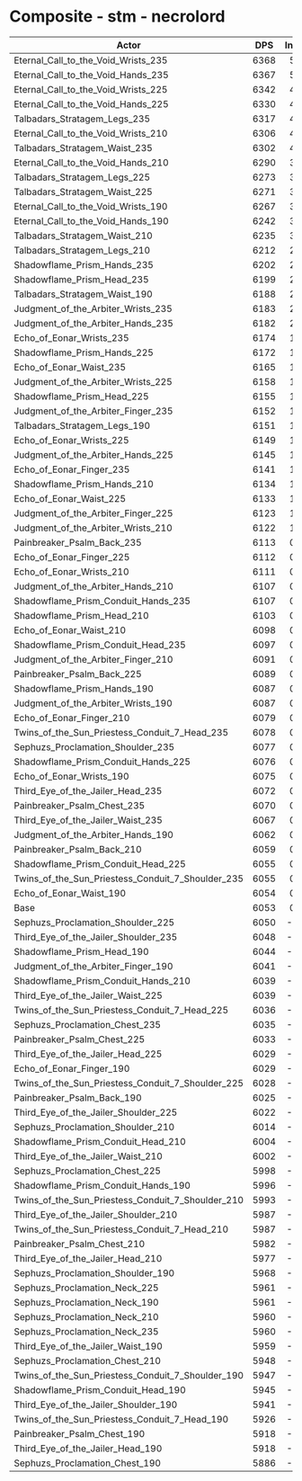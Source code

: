 # Composite - stm - necrolord
| Actor | DPS | Increase |
|---|:---:|:---:|
|Eternal_Call_to_the_Void_Wrists_235|6368|5.21%|
|Eternal_Call_to_the_Void_Hands_235|6367|5.18%|
|Eternal_Call_to_the_Void_Wrists_225|6342|4.78%|
|Eternal_Call_to_the_Void_Hands_225|6330|4.58%|
|Talbadars_Stratagem_Legs_235|6317|4.36%|
|Eternal_Call_to_the_Void_Wrists_210|6306|4.18%|
|Talbadars_Stratagem_Waist_235|6302|4.11%|
|Eternal_Call_to_the_Void_Hands_210|6290|3.91%|
|Talbadars_Stratagem_Legs_225|6273|3.63%|
|Talbadars_Stratagem_Waist_225|6271|3.60%|
|Eternal_Call_to_the_Void_Wrists_190|6267|3.54%|
|Eternal_Call_to_the_Void_Hands_190|6242|3.12%|
|Talbadars_Stratagem_Waist_210|6235|3.00%|
|Talbadars_Stratagem_Legs_210|6212|2.63%|
|Shadowflame_Prism_Hands_235|6202|2.46%|
|Shadowflame_Prism_Head_235|6199|2.41%|
|Talbadars_Stratagem_Waist_190|6188|2.23%|
|Judgment_of_the_Arbiter_Wrists_235|6183|2.15%|
|Judgment_of_the_Arbiter_Hands_235|6182|2.13%|
|Echo_of_Eonar_Wrists_235|6174|1.99%|
|Shadowflame_Prism_Hands_225|6172|1.96%|
|Echo_of_Eonar_Waist_235|6165|1.84%|
|Judgment_of_the_Arbiter_Wrists_225|6158|1.73%|
|Shadowflame_Prism_Head_225|6155|1.69%|
|Judgment_of_the_Arbiter_Finger_235|6152|1.64%|
|Talbadars_Stratagem_Legs_190|6151|1.61%|
|Echo_of_Eonar_Wrists_225|6149|1.59%|
|Judgment_of_the_Arbiter_Hands_225|6145|1.52%|
|Echo_of_Eonar_Finger_235|6141|1.45%|
|Shadowflame_Prism_Hands_210|6134|1.33%|
|Echo_of_Eonar_Waist_225|6133|1.32%|
|Judgment_of_the_Arbiter_Finger_225|6123|1.15%|
|Judgment_of_the_Arbiter_Wrists_210|6122|1.13%|
|Painbreaker_Psalm_Back_235|6113|0.99%|
|Echo_of_Eonar_Finger_225|6112|0.97%|
|Echo_of_Eonar_Wrists_210|6111|0.96%|
|Judgment_of_the_Arbiter_Hands_210|6107|0.89%|
|Shadowflame_Prism_Conduit_Hands_235|6107|0.89%|
|Shadowflame_Prism_Head_210|6103|0.82%|
|Echo_of_Eonar_Waist_210|6098|0.73%|
|Shadowflame_Prism_Conduit_Head_235|6097|0.72%|
|Judgment_of_the_Arbiter_Finger_210|6091|0.63%|
|Painbreaker_Psalm_Back_225|6089|0.59%|
|Shadowflame_Prism_Hands_190|6087|0.56%|
|Judgment_of_the_Arbiter_Wrists_190|6087|0.56%|
|Echo_of_Eonar_Finger_210|6079|0.43%|
|Twins_of_the_Sun_Priestess_Conduit_7_Head_235|6078|0.42%|
|Sephuzs_Proclamation_Shoulder_235|6077|0.39%|
|Shadowflame_Prism_Conduit_Hands_225|6076|0.38%|
|Echo_of_Eonar_Wrists_190|6075|0.37%|
|Third_Eye_of_the_Jailer_Head_235|6072|0.32%|
|Painbreaker_Psalm_Chest_235|6070|0.28%|
|Third_Eye_of_the_Jailer_Waist_235|6067|0.23%|
|Judgment_of_the_Arbiter_Hands_190|6062|0.14%|
|Painbreaker_Psalm_Back_210|6059|0.10%|
|Shadowflame_Prism_Conduit_Head_225|6055|0.03%|
|Twins_of_the_Sun_Priestess_Conduit_7_Shoulder_235|6055|0.02%|
|Echo_of_Eonar_Waist_190|6054|0.01%|
|Base|6053|0.00%|
|Sephuzs_Proclamation_Shoulder_225|6050|-0.06%|
|Third_Eye_of_the_Jailer_Shoulder_235|6048|-0.08%|
|Shadowflame_Prism_Head_190|6044|-0.16%|
|Judgment_of_the_Arbiter_Finger_190|6041|-0.20%|
|Shadowflame_Prism_Conduit_Hands_210|6039|-0.23%|
|Third_Eye_of_the_Jailer_Waist_225|6039|-0.24%|
|Twins_of_the_Sun_Priestess_Conduit_7_Head_225|6036|-0.28%|
|Sephuzs_Proclamation_Chest_235|6035|-0.30%|
|Painbreaker_Psalm_Chest_225|6033|-0.32%|
|Third_Eye_of_the_Jailer_Head_225|6029|-0.40%|
|Echo_of_Eonar_Finger_190|6029|-0.41%|
|Twins_of_the_Sun_Priestess_Conduit_7_Shoulder_225|6028|-0.42%|
|Painbreaker_Psalm_Back_190|6025|-0.47%|
|Third_Eye_of_the_Jailer_Shoulder_225|6022|-0.52%|
|Sephuzs_Proclamation_Shoulder_210|6014|-0.65%|
|Shadowflame_Prism_Conduit_Head_210|6004|-0.81%|
|Third_Eye_of_the_Jailer_Waist_210|6002|-0.85%|
|Sephuzs_Proclamation_Chest_225|5998|-0.91%|
|Shadowflame_Prism_Conduit_Hands_190|5996|-0.94%|
|Twins_of_the_Sun_Priestess_Conduit_7_Shoulder_210|5993|-0.99%|
|Third_Eye_of_the_Jailer_Shoulder_210|5987|-1.10%|
|Twins_of_the_Sun_Priestess_Conduit_7_Head_210|5987|-1.10%|
|Painbreaker_Psalm_Chest_210|5982|-1.17%|
|Third_Eye_of_the_Jailer_Head_210|5977|-1.26%|
|Sephuzs_Proclamation_Shoulder_190|5968|-1.41%|
|Sephuzs_Proclamation_Neck_225|5961|-1.53%|
|Sephuzs_Proclamation_Neck_190|5961|-1.53%|
|Sephuzs_Proclamation_Neck_210|5960|-1.53%|
|Sephuzs_Proclamation_Neck_235|5960|-1.54%|
|Third_Eye_of_the_Jailer_Waist_190|5959|-1.56%|
|Sephuzs_Proclamation_Chest_210|5948|-1.74%|
|Twins_of_the_Sun_Priestess_Conduit_7_Shoulder_190|5947|-1.76%|
|Shadowflame_Prism_Conduit_Head_190|5945|-1.78%|
|Third_Eye_of_the_Jailer_Shoulder_190|5941|-1.85%|
|Twins_of_the_Sun_Priestess_Conduit_7_Head_190|5926|-2.10%|
|Painbreaker_Psalm_Chest_190|5918|-2.23%|
|Third_Eye_of_the_Jailer_Head_190|5918|-2.23%|
|Sephuzs_Proclamation_Chest_190|5886|-2.76%|
